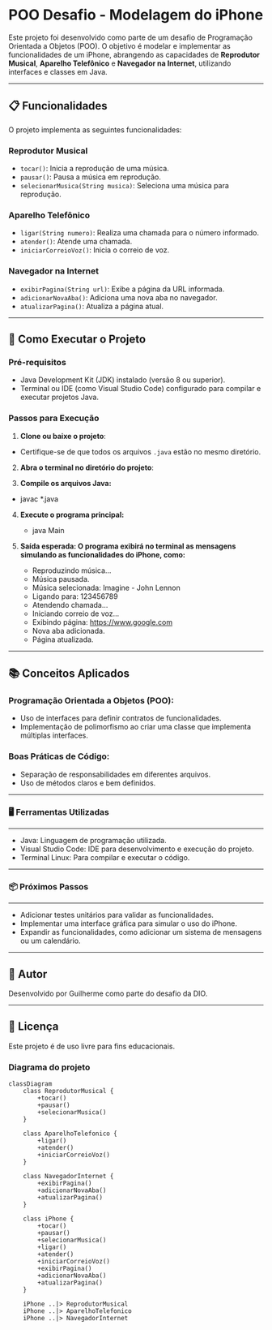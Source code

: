 # POO Desafio - Modelagem do iPhone

Este projeto foi desenvolvido como parte de um desafio de Programação Orientada a Objetos (POO). O objetivo é modelar e implementar as funcionalidades de um iPhone, abrangendo as capacidades de **Reprodutor Musical**, **Aparelho Telefônico** e **Navegador na Internet**, utilizando interfaces e classes em Java.

---

## 📋 Funcionalidades

O projeto implementa as seguintes funcionalidades:

### **Reprodutor Musical**
- `tocar()`: Inicia a reprodução de uma música.
- `pausar()`: Pausa a música em reprodução.
- `selecionarMusica(String musica)`: Seleciona uma música para reprodução.

### **Aparelho Telefônico**
- `ligar(String numero)`: Realiza uma chamada para o número informado.
- `atender()`: Atende uma chamada.
- `iniciarCorreioVoz()`: Inicia o correio de voz.

### **Navegador na Internet**
- `exibirPagina(String url)`: Exibe a página da URL informada.
- `adicionarNovaAba()`: Adiciona uma nova aba no navegador.
- `atualizarPagina()`: Atualiza a página atual.

---

## 🚀 Como Executar o Projeto

### Pré-requisitos
- Java Development Kit (JDK) instalado (versão 8 ou superior).
- Terminal ou IDE (como Visual Studio Code) configurado para compilar e executar projetos Java.

### Passos para Execução

1. **Clone ou baixe o projeto**:
  - Certifique-se de que todos os arquivos `.java` estão no mesmo diretório.

2. **Abra o terminal no diretório do projeto**:
   

3.  **Compile os arquivos Java:**
   - javac *.java

4. **Execute o programa principal:**
   - java Main

5. **Saída esperada: O programa exibirá no terminal as mensagens simulando as funcionalidades do iPhone, como:** 

    - Reproduzindo música...
    - Música pausada.
   - Música selecionada: Imagine - John Lennon
   - Ligando para: 123456789
   - Atendendo chamada...
   - Iniciando correio de voz...
   - Exibindo página: https://www.google.com
   - Nova aba adicionada.
   - Página atualizada.

---
## 📚 Conceitos Aplicados

### Programação Orientada a Objetos (POO):


   - Uso de interfaces para definir contratos de funcionalidades.
   - Implementação de polimorfismo ao criar uma classe que implementa múltiplas interfaces.

### Boas Práticas de Código:

   - Separação de responsabilidades em diferentes arquivos.
   - Uso de métodos claros e bem definidos.

---
### 🖥️ Ferramentas Utilizadas
---
- Java: Linguagem de programação utilizada.
- Visual Studio Code: IDE para desenvolvimento e execução do projeto.
- Terminal Linux: Para compilar e executar o código.

---
### 📦 Próximos Passos
---
- Adicionar testes unitários para validar as funcionalidades.
- Implementar uma interface gráfica para simular o uso do iPhone.
- Expandir as funcionalidades, como adicionar um sistema de mensagens ou um calendário.

---
📝 Autor
---
Desenvolvido por Guilherme como parte do desafio da DIO.

---
📄 Licença
---
 Este projeto é de uso livre para fins educacionais.


 ### Diagrama do projeto

```mermaid
classDiagram
    class ReprodutorMusical {
        +tocar()
        +pausar()
        +selecionarMusica()
    }

    class AparelhoTelefonico {
        +ligar()
        +atender()
        +iniciarCorreioVoz()
    }

    class NavegadorInternet {
        +exibirPagina()
        +adicionarNovaAba()
        +atualizarPagina()
    }

    class iPhone {
        +tocar()
        +pausar()
        +selecionarMusica()
        +ligar()
        +atender()
        +iniciarCorreioVoz()
        +exibirPagina()
        +adicionarNovaAba()
        +atualizarPagina()
    }

    iPhone ..|> ReprodutorMusical
    iPhone ..|> AparelhoTelefonico
    iPhone ..|> NavegadorInternet
